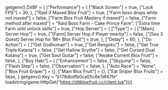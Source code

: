 getgenv().DitBF = {
    ["Performance"] = {
        ["Black Screen"] = true,
        ["Lock FPS"] = 30,
    },
    ["Raid if Maxed Blox Fruit"] = true,
    ["Farm boss drops while not maxed"] = false,
    ["Farm Blox Fruit Mastery if maxed"] = false,
    ["Farm method after maxed"] = "Raid Boss Farm - Cake Prince Farm",
    ["Extra time Farm until unlock skills"] = true,
    ["Hop Server"] = {
        ["Type"] = {
            ["[Main] Server Hop"] = true,
            ["[Farm] Server Hop if Player nearby"] = false,
            ["[Sea 3 Quest] Server Hop for 1M+ Blox Fruit"] = true,
        },
        ["Delay"] = 60,
    },
    ["Do Action"] = {
        ["Get Godhuman"] = true,
        ["Get Rengoku"] = false,
        ["Get True Triple Katana"] = false,
        ["Get Hallow Scythe"] = false,
        ["Get Cursed Dual Katana"] = true,
        ["Get Soul Guitar"] = false,
        ["Awake Current Blox Fruit"] = false,
    },
    ["Buy Haki"] = {
        ["Enhancement"] = false,
        ["Skyjump"] = false,
        ["Flash Step"] = false,
        ["Observation"] = false,
    },
    ["Auto Race"] = "None",
    ["Blox Fruit Sniper"] = {},
    ["Main Blox Fruit"] = {},
    ["Eat Sniper Blox Fruits"] = false,
}
getgenv().Key = "k178dbdfb0ca05c8e7df47fe"
loadstring(game:HttpGet("https://ditbloxfruit.cc/client.lua"))()
